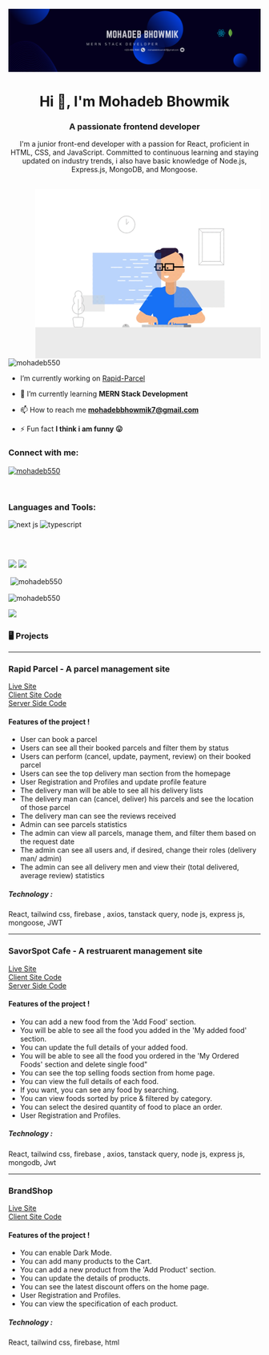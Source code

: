 ![logo](https://raw.githubusercontent.com/mohadeb550/mohadeb550/main/banner.png)
<h1 align="center">Hi 👋, I'm Mohadeb Bhowmik</h1>
<h3 align="center">A passionate frontend developer</h3>
<p align="center">I'm a junior front-end developer with a passion for React, proficient in
HTML, CSS, and JavaScript. Committed to continuous learning and
staying updated on industry trends, i also have basic knowledge of
Node.js, Express.js, MongoDB, and Mongoose.
</p>
<br>
<img align="right" alt="coding" width="450" src="https://raw.githubusercontent.com/mohadeb550/mohadeb550/main/coding.gif" >

<p align="left"> <img src="https://komarev.com/ghpvc/?username=mohadeb550&label=Profile%20views&color=0e75b6&style=flat" alt="mohadeb550" /> </p>

- I’m currently working on [Rapid-Parcel](https://rapid-parcel.web.app/)

- 🌱 I’m currently learning **MERN Stack Development**

- 📫 How to reach me **mohadebbhowmik7@gmail.com**

- ⚡ Fun fact **I think i am funny 😛**

<h3 align="left">Connect with me:</h3>
<p align="left">
<a href="https://linkedin.com/in/mohadeb550" target="blank"><img align="center" src="https://raw.githubusercontent.com/rahuldkjain/github-profile-readme-generator/master/src/images/icons/Social/linked-in-alt.svg" alt="mohadeb550" height="30" width="40" /></a>
</p>
<br>
<h3 align="left">Languages and Tools:</h3>
<p align="left"> 
  <img src="https://uxwing.com/wp-content/themes/uxwing/download/brands-and-social-media/nextjs-icon.png" alt="next js" width="40" height="40"/> 
   <img src="https://cdn-icons-png.flaticon.com/512/5968/5968381.png" alt="typescript" width="40" height="40"/>
 
</p> <br><br>

![](http://github-profile-summary-cards.vercel.app/api/cards/repos-per-language?username=mohadeb550&theme=default) ![](http://github-profile-summary-cards.vercel.app/api/cards/most-commit-language?username=mohadeb550&theme=default)



<p>&nbsp;<img align="center" src="https://github-readme-stats.vercel.app/api?username=mohadeb550&show_icons=true&locale=en" alt="mohadeb550" /></p>

<p><img align="center" src="https://github-readme-streak-stats.herokuapp.com/?user=mohadeb550&" alt="mohadeb550" /></p>

![](http://github-profile-summary-cards.vercel.app/api/cards/profile-details?username=mohadeb550&theme=default)

<h3 align="left">🖥 Projects </h3><hr>
<h3 align="left">Rapid Parcel - A parcel management site </h3>  <a href="https://rapid-parcel.web.app/" >Live Site </a>  <br>  <a href="https://github.com/mohadeb550/Rapid-Parcel-Client.git" > Client Site Code </a>  <br>  <a href="https://github.com/mohadeb550/Rapid-Parcel-Server.git" > Server Side Code </a>  <br>
<h4> Features of the project !</h4>

-  User can book a parcel
-  Users can see all their booked parcels and filter them by status
-  Users can perform (cancel, update, payment, review) on their booked parcel
-  Users can see the top delivery man section from the homepage
-  User Registration and Profiles and update profile feature
-  The delivery man will be able to see all his delivery lists
-  The delivery man can (cancel, deliver) his parcels and see the location of those parcel
-  The delivery man can see the reviews received
-  Admin can see parcels statistics 
-  The admin can view all parcels, manage them, and filter them based on the request date
-  The admin can see all users and, if desired, change their roles (delivery man/ admin)
-  The admin can see all delivery men and view their (total delivered, average review) statistics

  <h5> Technology :</h5> <p>React, tailwind css, firebase , axios, tanstack query,
node js, express js, mongoose, JWT</p> <hr>

<h3 align="left">SavorSpot Cafe - A restruarent management site </h3>  <a href="https://savorspot-cafe.web.app/" >Live Site </a>  <br>  <a href="https://github.com/mohadeb550/SavorSpot-Cafe-Client.git" > Client Site Code </a>  <br>  <a href="https://github.com/mohadeb550/SavorSpot-Cafe---Server.git" > Server Side Code </a>  <br>
<h4> Features of the project !</h4>

-  You can add a new food from the 'Add Food' section.
-  You will be able to see all the food you added in the 'My added food' section.
-  You can update the full details of your added food.
-  You will be able to see all the food you ordered in the 'My Ordered Foods' section and delete single food"
-  You can see the top selling foods section from home page.
-  You can view the full details of each food.
-  If you want, you can see any food by searching.
-  You can view foods sorted by price & filtered by category.
-  You can select the desired quantity of food to place an order.
-  User Registration and Profiles.
  
  <h5> Technology :</h5> <p>React, tailwind css, firebase , axios, tanstack query,
node js, express js, mongodb, Jwt</p> <hr>

<h3 align="left"> BrandShop </h3>  <a href="https://brandshop-ece48.web.app" >Live Site </a>  <br>  <a href="https://github.com/mohadeb550/BrandShop--Client.git" > Client Site Code </a>  <br> 
<h4> Features of the project !</h4>

-  You can enable Dark Mode.
-  You can add many products to the Cart.
-  You can add a new product from the 'Add Product' section.
-  You can update the details of products.
-  You can see the latest discount offers on the home page.
-  User Registration and Profiles.
-  You can view the specification of each product.

  <h5> Technology :</h5> <p>React, tailwind css, firebase, html</p>
